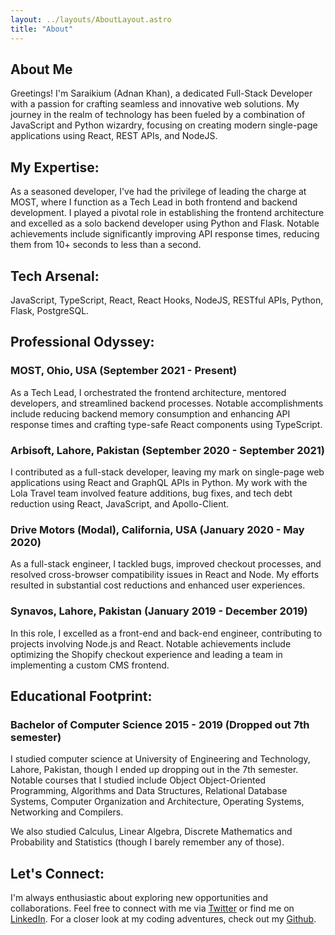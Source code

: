 ```yaml
---
layout: ../layouts/AboutLayout.astro
title: "About"
---
```


## About Me

Greetings! I'm Saraikium (Adnan Khan), a dedicated Full-Stack Developer with a passion for crafting seamless and innovative web solutions. My journey in the realm of technology has been fueled by a combination of JavaScript and Python wizardry, focusing on creating modern single-page applications using React, REST APIs, and NodeJS.

## My Expertise:

As a seasoned developer, I've had the privilege of leading the charge at MOST, where I function as a Tech Lead in both frontend and backend development. I played a pivotal role in establishing the frontend architecture and excelled as a solo backend developer using Python and Flask. Notable achievements include significantly improving API response times, reducing them from 10+ seconds to less than a second.

## Tech Arsenal:

JavaScript, TypeScript, React, React Hooks, NodeJS, RESTful APIs, Python, Flask, PostgreSQL.

## Professional Odyssey:

### MOST, Ohio, USA (September 2021 - Present)

As a Tech Lead, I orchestrated the frontend architecture, mentored developers, and streamlined backend processes. Notable accomplishments include reducing backend memory consumption and enhancing API response times and crafting type-safe React components using TypeScript.

### Arbisoft, Lahore, Pakistan (September 2020 - September 2021)

I contributed as a full-stack developer, leaving my mark on single-page web applications using React and GraphQL APIs in Python. My work with the Lola Travel team involved feature additions, bug fixes, and tech debt reduction using React, JavaScript, and Apollo-Client.

### Drive Motors (Modal), California, USA (January 2020 - May 2020)

As a full-stack engineer, I tackled bugs, improved checkout processes, and resolved cross-browser compatibility issues in React and Node. My efforts resulted in substantial cost reductions and enhanced user experiences.

### Synavos, Lahore, Pakistan (January 2019 - December 2019)

In this role, I excelled as a front-end and back-end engineer, contributing to projects involving Node.js and React. Notable achievements include optimizing the Shopify checkout experience and leading a team in implementing a custom CMS frontend.

## Educational Footprint:

### Bachelor of Computer Science 2015 - 2019 (Dropped out 7th semester)

I studied computer science at University of Engineering and Technology, Lahore, Pakistan, though I ended up dropping out in the 7th semester.
Notable courses that I studied include Object Object-Oriented Programming, Algorithms and Data Structures, Relational Database Systems, Computer Organization and Architecture, Operating Systems, Networking and Compilers.

We also studied Calculus, Linear Algebra, Discrete Mathematics and Probability and Statistics (though I barely remember any of those).

## Let's Connect:

I'm always enthusiastic about exploring new opportunities and collaborations. Feel free to connect with me via [Twitter](https://twitter.com/saraikium) or find me on [LinkedIn](https://www.linkedin.com/in/saraikium/).
For a closer look at my coding adventures, check out my [Github](https://github.com/saraikium).
